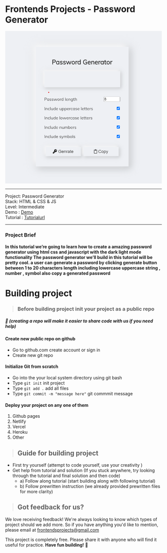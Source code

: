 # Frontends Projects - Password Generator 

![Password Generator ](/Design/passwordGenerator.png)

---
Project: Password Generator \
Stack: HTML & CSS & JS\
Level: Intermediate\
Demo : [Demo](https://password-generator-system.netlify.app/)\
Tutorial : [Tutorialurl](https://frontendsprojects.teachable.com/courses/frontend-projects-tutorial/lectures/38660715)

---

### Project Brief
#### In this tutorial we’re going to learn how to create a amazing password generator using html css and javascript with the dark light mode functionality The password generator we’ll build in this tutorial will be pretty cool.  a user can generate a password by clicking generate button between 1 to 20 characters length including lowercase uppercase string , number , symbol also copy a generated password 

# Building project
> ### Before building project init your project as a public repo 
##### 📌 (creating a repo will make it easier to share code with us if you need help)

#### Create new public repo on github
- Go to github.com create account or sign in
- Create new git repo 
#### Initialize Git from scratch 
- Go into the your local system directory using git bash
- Type `git init` init project
- Type `git add .` add all files 
- Type `git commit -m "message here"` git commmit message

#### Deploy your project on any one of them
1. Github pages
2. Netlify
3. Vercel
4. Heroku
5. Other
> ## Guide for building project
* First try yourself (attempt to code yourself, use your creativity )
* Get help from tutorial and solution (If you stuck anywhere, try looking through the tutorial and final solution and then code)
    * a) Follow along tutorial  (start building along with following tutorial)
    * b) Follow prewritten instruction (we already provided prewritten files for more clarity)

> ## Got feedback for us?
We love receiving feedback! We're always looking to know which types of project should we add more. So if you have anything you'd like to mention, please email at frontendsprojects@gmail.com

This project is completely free. Please share it with anyone who will find it useful for practice.
**Have fun building!** 🚀